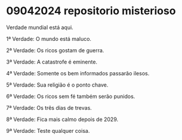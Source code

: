 # 09042024 repositorio misterioso
 Verdade mundial está aqui.

 1ª Verdade: O mundo está maluco.

 2ª Verdade: Os ricos gostam de guerra.

 3ª Verdade: A catastrofe é eminente.

 4ª Verdade: Somente os bem informados passarão ilesos.

 5ª Verdade: Sua religião é o ponto chave.

 6ª Verdade: Os ricos sem fé também serão punidos.

 7ª Verdade: Os três dias de trevas.
 
 8ª Verdade: Fica mais calmo depois de 2029.

 9ª Verdade: Teste qualquer coisa.